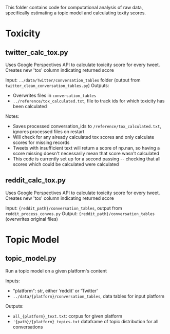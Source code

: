 This folder contains code for computational analysis of raw data, specifically estimating a topic model and calculating toxity scores. 

# Toxicity

## twitter_calc_tox.py
Uses Google Perspectives API to calculate toxicity score for every tweet. Creates new 'tox' column indicating returned score

Input: `../data/Twitter/conversation_tables` folder (output from `twitter_clean_conversation_tables.py`)
Outputs: 
* Overwrites files in `conversation_tables`
* `../reference/tox_calculated.txt`, file to track ids for which toxicity has been calculated


Notes:
* Saves processed conversation_ids to `/reference/tox_calculated.txt`, ignores processed files on restart
* Will check for any already calculated tox scores and only calculate scores for missing records
* Tweets with insufficient text will return a score of np.nan, so having a score missing doesn't necessarily mean that score wasn't calculated
* This code is currently set up for a second passing -- checking that all scores which could be calculated were calculated


## reddit_calc_tox.py
Uses Google Perspectives API to calculate toxicity score for every tweet. Creates new 'tox' column indicating returned score

Input: `{reddit_path}/conversation_tables`, output from `reddit_process_convos.py`
Output: `{reddit_path}/conversation_tables` (overwrites original files)


# Topic Model

## topic_model.py
Run a topic model on a given platform's content

Inputs:
* "platform": str, either 'reddit' or 'Twitter'
* `../data/{platform}/conversation_tables`, data tables for input platform

Outputs:
* `all_{platform}_text.txt`: corpus for given platform
* `'{path}/{platform}_topics.txt` dataframe of topic distribution for all conversations